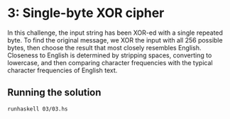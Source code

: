 # 3: Single-byte XOR cipher

In this challenge, the input string has been XOR-ed with a single repeated byte. To find the original message, we XOR the input with all 256 possible bytes, then choose the result that most closely resembles English. Closeness to English is determined by stripping spaces, converting to lowercase, and then comparing character frequencies with the typical character frequencies of English text.

## Running the solution

```
runhaskell 03/03.hs
```

